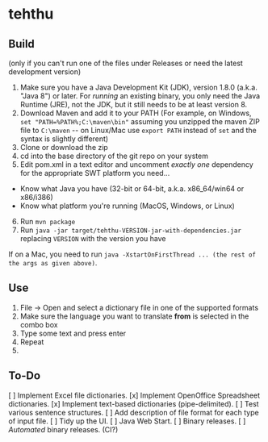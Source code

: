 # tehthu

## Build

(only if you can't run one of the files under Releases or need the latest development version)

 1. Make sure you have a Java Development Kit (JDK), version 1.8.0 (a.k.a. "Java 8") or later. For *running* an existing binary, you only need the Java Runtime (JRE), not the JDK, but it still needs to be at least version 8.
 2. Download Maven and add it to your PATH (For example, on Windows, `set "PATH=%PATH%;C:\maven\bin"` assuming you unzipped the maven ZIP file to `C:\maven` -- on Linux/Mac use `export PATH` instead of `set` and the syntax is slightly different)
 3. Clone or download the zip
 4. cd into the base directory of the git repo on your system
 5. Edit pom.xml in a text editor and uncomment *exactly one* dependency for the appropriate SWT platform you need...
  - Know what Java you have (32-bit or 64-bit, a.k.a. x86_64/win64 or x86/i386)
  - Know what platform you're running (MacOS, Windows, or Linux)
 6. Run `mvn package`
 7. Run `java -jar target/tehthu-VERSION-jar-with-dependencies.jar` replacing `VERSION` with the version you have

If on a Mac, you need to run `java -XstartOnFirstThread ... (the rest of the args as given above)`.

## Use

 1. File -> Open and select a dictionary file in one of the supported formats
 2. Make sure the language you want to translate **from** is selected in the combo box
 3. Type some text and press enter
 4. Repeat
 5. 
 
## To-Do

 [ ] Implement Excel file dictionaries.
 [x] Implement OpenOffice Spreadsheet dictionaries.
 [x] Implement text-based dictionaries (pipe-delimited).
 [ ] Test various sentence structures.
 [ ] Add description of file format for each type of input file.
 [ ] Tidy up the UI.
 [ ] Java Web Start.
 [ ] Binary releases.
 [ ] *Automated* binary releases. (CI?)
